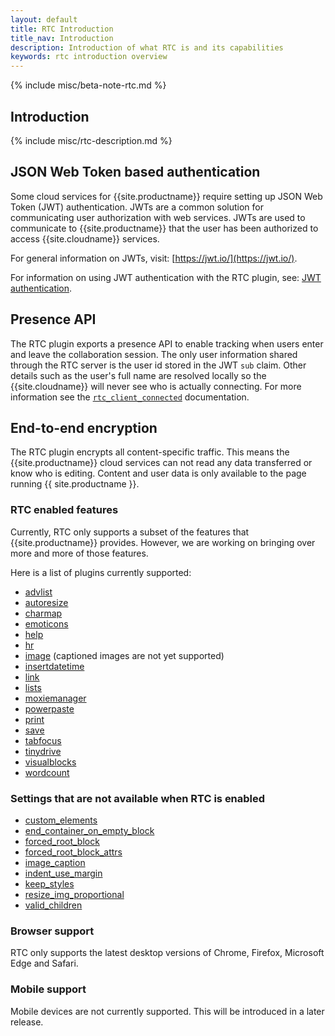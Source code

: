 ```yaml
---
layout: default
title: RTC Introduction
title_nav: Introduction
description: Introduction of what RTC is and its capabilities
keywords: rtc introduction overview
---
```


{% include misc/beta-note-rtc.md %}

## Introduction

{% include misc/rtc-description.md %}

## JSON Web Token based authentication

Some cloud services for {{site.productname}} require setting up JSON Web Token (JWT) authentication. JWTs are a common solution for communicating user authorization with web services. JWTs are used to communicate to {{site.productname}} that the user has been authorized to access {{site.cloudname}} services.

For general information on JWTs, visit: [https://jwt.io/](https://jwt.io/).

For information on using JWT authentication with the RTC plugin, see: [JWT authentication]({{site.baseurl}}/rtc/jwt-authentication/).

## Presence API

The RTC plugin exports a presence API to enable tracking when users enter and leave the collaboration session. The only user information shared through the RTC server is the user id stored in the JWT `sub` claim. Other details such as the user's full name are resolved locally so the {{site.cloudname}} will never see who is actually connecting. For more information see the [`rtc_client_connected`]({{site.baseurl}}/rtc/configuration#rtc_client_connected) documentation.

## End-to-end encryption

The RTC plugin encrypts all content-specific traffic. This means the {{site.productname}} cloud services can not read any data transferred or know who is editing. Content and user data is only available to the page running {{ site.productname }}.

### RTC enabled features

Currently, RTC only supports a subset of the features that {{site.productname}} provides. However, we are working on bringing over more and more of those features.

Here is a list of plugins currently supported:

* [advlist]({{site.baseurl}}/plugins/opensource/advlist/)
* [autoresize]({{site.baseurl}}/plugins/opensource/autoresize/)
* [charmap]({{site.baseurl}}/plugins/opensource/charmap/)
* [emoticons]({{site.baseurl}}/plugins/opensource/emoticons/)
* [help]({{site.baseurl}}/plugins/opensource/help/)
* [hr]({{site.baseurl}}/plugins/opensource/hr/)
* [image]({{site.baseurl}}/plugins/opensource/image/) (captioned images are not yet supported)
* [insertdatetime]({{site.baseurl}}/plugins/opensource/insertdatetime/)
* [link]({{site.baseurl}}/plugins/opensource/link/)
* [lists]({{site.baseurl}}/plugins/opensource/lists/)
* [moxiemanager]({{site.baseurl}}/plugins/premium/moxiemanager/)
* [powerpaste]({{site.baseurl}}/plugins/premium/powerpaste/)
* [print]({{site.baseurl}}/plugins/opensource/print/)
* [save]({{site.baseurl}}/plugins/opensource/save/)
* [tabfocus]({{site.baseurl}}/plugins/opensource/tabfocus/)
* [tinydrive]({{site.baseurl}}/plugins/premium/tinydrive/)
* [visualblocks]({{site.baseurl}}/plugins/opensource/visualblocks/)
* [wordcount]({{site.baseurl}}/plugins/opensource/wordcount/)

### Settings that are not available when RTC is enabled

* [custom_elements]({{site.baseurl}}/configure/content-filtering/#custom_elements)
* [end_container_on_empty_block]({{site.baseurl}}/configure/advanced-editing-behavior/#end_container_on_empty_block)
* [forced_root_block]({{site.baseurl}}/configure/content-filtering/#forced_root_block)
* [forced_root_block_attrs]({{site.baseurl}}/configure/content-filtering/#forced_root_block_attrs)
* [image_caption]({{site.baseurl}}/plugins/opensource/image/#image_caption)
* [indent_use_margin]({{site.baseurl}}/configure/content-formatting/#indent_use_margin)
* [keep_styles]({{site.baseurl}}/configure/content-filtering/#keep_styles)
* [resize_img_proportional]({{site.baseurl}}/configure/advanced-editing-behavior/#resize_img_proportional)
* [valid_children]({{site.baseurl}}/configure/content-filtering/#valid_children)

### Browser support

RTC only supports the latest desktop versions of Chrome, Firefox, Microsoft Edge and Safari.

### Mobile support

Mobile devices are not currently supported. This will be introduced in a later release.

